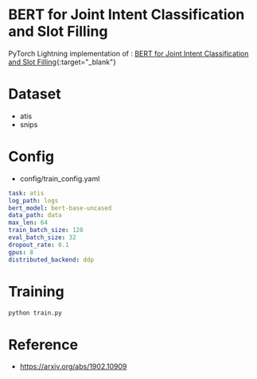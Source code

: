 # BERT for Joint Intent Classification and Slot Filling
PyTorch Lightning implementation of : [BERT for Joint Intent Classification and Slot Filling](https://arxiv.org/abs/1902.10909){:target="_blank"}

# Dataset
* atis
* snips

# Config
* config/train_config.yaml
```yaml
task: atis
log_path: logs
bert_model: bert-base-uncased
data_path: data
max_len: 64
train_batch_size: 128
eval_batch_size: 32
dropout_rate: 0.1
gpus: 8
distributed_backend: ddp
```

# Training
```python
python train.py
```

# Reference 
* https://arxiv.org/abs/1902.10909
